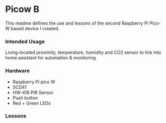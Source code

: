 # Picow B

This readme defines the use and lessons of the second Raspberry Pi Pico-W based device I created.

### Intended Usage

Living-located proximity, temperature, humidity and CO2 sensor to link into home assistant for automation & monitoring.

### Hardware

- Raspberry Pi pico W
- SCD41
- HW-416 PIR Sensor
- Push button
- Red + Green LEDs

### Lessons

